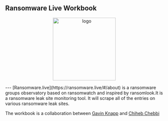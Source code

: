 ## Ransomware Live Workbook
<p align="center">
<img src="https://ransomware.live/ransomwarelive.png" alt="logo" style="width:200px"></a>
</p>
---
 [Ransomware.live](https://ransomware.live/#/about) is a ransomware groups observatory based on ransomwatch and inspired by ransomlook.It is a ransomware leak site monitoring tool. It will scrape all of the entries on various ransomware leak sites. 

The workbook is a collaboration between [Gavin Knapp](https://github.com/m4nbat) and [Chiheb Chebbi](https://github.com/chihebchebbi)
